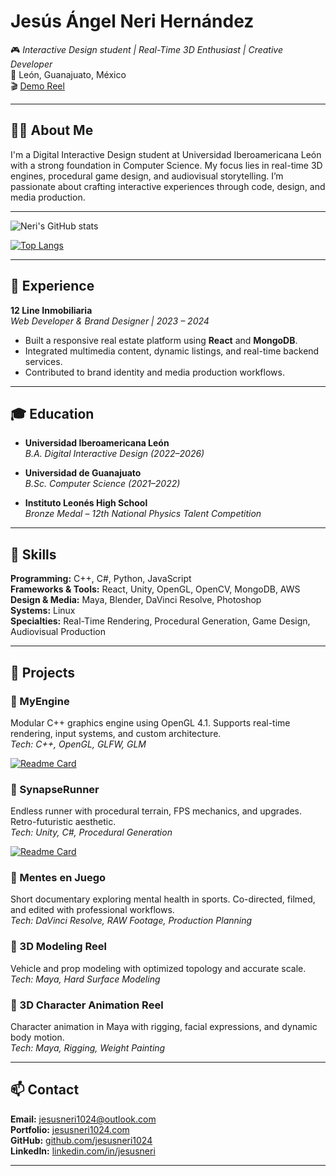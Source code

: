 # Jesús Ángel Neri Hernández

🎮 *Interactive Design student | Real-Time 3D Enthusiast | Creative Developer*  
📍 León, Guanajuato, México  
🎬 [Demo Reel](https://youtu.be/dz8dqTZLVFE)

---

## 👨‍💻 About Me

I'm a Digital Interactive Design student at Universidad Iberoamericana León with a strong foundation in Computer Science. My focus lies in real-time 3D engines, procedural game design, and audiovisual storytelling. I’m passionate about crafting interactive experiences through code, design, and media production.

---

![Neri's GitHub stats](https://github-readme-stats.vercel.app/api?username=jesusneri1024&show_icons=true&theme=radical)

[![Top Langs](https://github-readme-stats.vercel.app/api/top-langs/?username=jesusneri1024)](https://github.com/anuraghazra/github-readme-stats)

---

## 💼 Experience

**12 Line Inmobiliaria**  
*Web Developer & Brand Designer | 2023 – 2024*  
- Built a responsive real estate platform using **React** and **MongoDB**.  
- Integrated multimedia content, dynamic listings, and real-time backend services.  
- Contributed to brand identity and media production workflows.

---

## 🎓 Education

- **Universidad Iberoamericana León**  
  *B.A. Digital Interactive Design (2022–2026)*

- **Universidad de Guanajuato**  
  *B.Sc. Computer Science (2021–2022)*

- **Instituto Leonés High School**  
  *Bronze Medal – 12th National Physics Talent Competition*

---

## 🧠 Skills

**Programming:** C++, C#, Python, JavaScript  
**Frameworks & Tools:** React, Unity, OpenGL, OpenCV, MongoDB, AWS  
**Design & Media:** Maya, Blender, DaVinci Resolve, Photoshop  
**Systems:** Linux  
**Specialties:** Real-Time Rendering, Procedural Generation, Game Design, Audiovisual Production

---

## 🧪 Projects

### 🔧 MyEngine  
Modular C++ graphics engine using OpenGL 4.1. Supports real-time rendering, input systems, and custom architecture.  
*Tech: C++, OpenGL, GLFW, GLM*

[![Readme Card](https://github-readme-stats.vercel.app/api/pin/?username=jesusneri1024&repo=myengine)](https://github.com/jesusneri1024/myengine)

### 🚀 SynapseRunner  
Endless runner with procedural terrain, FPS mechanics, and upgrades. Retro-futuristic aesthetic.  
*Tech: Unity, C#, Procedural Generation*

[![Readme Card](https://github-readme-stats.vercel.app/api/pin/?username=jesusneri1024&repo=SynapseRunner)](https://github.com/jesusneri1024/SynapseRunner)

### 🎥 Mentes en Juego  
Short documentary exploring mental health in sports. Co-directed, filmed, and edited with professional workflows.  
*Tech: DaVinci Resolve, RAW Footage, Production Planning*

### 🚗 3D Modeling Reel  
Vehicle and prop modeling with optimized topology and accurate scale.  
*Tech: Maya, Hard Surface Modeling*

### 🕺 3D Character Animation Reel  
Character animation in Maya with rigging, facial expressions, and dynamic body motion.  
*Tech: Maya, Rigging, Weight Painting*

---


## 📫 Contact

**Email:** [jesusneri1024@outlook.com](mailto:jesusneri1024@outlook.com)  
**Portfolio:** [jesusneri1024.com](https://jesusneri1024.com)  
**GitHub:** [github.com/jesusneri1024](https://github.com/jesusneri1024)  
**LinkedIn:** [linkedin.com/in/jesusneri](https://linkedin.com/in/jesusneri1024)

---

